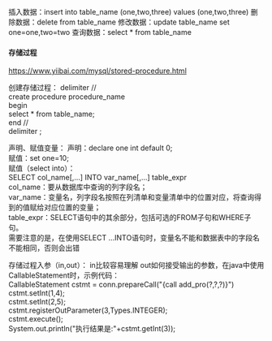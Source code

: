 插入数据：insert into table_name (one,two,three) values (one,two,three)
删除数据：delete from table_name
修改数据：update table_name set one=one,two=two
查询数据：select * from table_name

#### 存储过程
https://www.yiibai.com/mysql/stored-procedure.html

创建存储过程：
delimiter //
<br />
create procedure procedure_name
<br />
begin
<br />
select * from table_name;
<br />
end //
<br />
delimiter ;

声明、赋值变量：
声明：declare one int default 0;
<br />
赋值：set one=10;
<br />
赋值（select into）：
<br />
SELECT col_name[,...] INTO var_name[,...] table_expr 
<br />
col_name：要从数据库中查询的列字段名；
<br />
var_name：变量名，列字段名按照在列清单和变量清单中的位置对应，将查询得到的值赋给对应位置的变量；
<br />
table_expr：SELECT语句中的其余部分，包括可选的FROM子句和WHERE子句。
<br />
需要注意的是，在使用SELECT …INTO语句时，变量名不能和数据表中的字段名不能相同，否则会出错
<br />

存储过程入参（in,out）：
in比较容易理解
out如何接受输出的参数，在java中使用CallableStatement时，示例代码：
<br />
CallableStatement cstmt = conn.prepareCall("{call add_pro(?,?,?)}")
<br />
cstmt.setInt(1,4);
<br />
cstmt.setInt(2,5);
<br />
cstmt.registerOutParameter(3,Types.INTEGER);
<br />
cstmt.execute();
<br />
System.out.println("执行结果是:"+cstmt.getInt(3));
<br />






